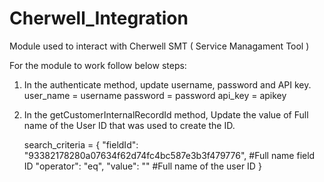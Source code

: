 # Cherwell_Integration
Module used to interact with Cherwell SMT ( Service Managament Tool ) 

For the module to work follow below steps:

1) In the authenticate method, update username, password and API key.\
    user_name  = username
    password   = password
    api_key    = apikey

   
2) In the getCustomerInternalRecordId method, Update the value of Full name of the User ID that was used to create the ID.

      search_criteria = {
      "fieldId":  "93382178280a07634f62d74fc4bc587e3b3f479776",  #Full name field ID
      "operator": "eq",
      "value":    "" #Full name of the user ID
    }
    



    

